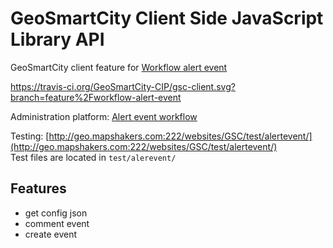 # GeoSmartCity Client Side JavaScript Library API
GeoSmartCity client feature for [Workflow alert event](../wiki/workflow-alert-event)

https://travis-ci.org/GeoSmartCity-CIP/gsc-client.svg?branch=feature%2Fworkflow-alert-event

Administration platform: [Alert event workflow](https://github.com/GeoSmartCity-CIP/gsc-client/wiki/Alert-event-workflow)

Testing: [http://geo.mapshakers.com:222/websites/GSC/test/alertevent/](http://geo.mapshakers.com:222/websites/GSC/test/alertevent/)</br>
Test files are located in ```test/alerevent/```

## Features
* get config json
* comment event
* create event
